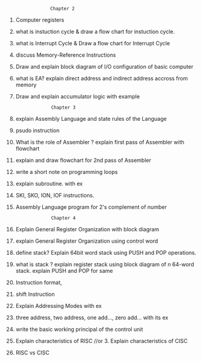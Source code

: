                     Chapter 2

1. Computer registers
3. what is instuction cycle & draw a flow chart for instuction cycle.
4. what is Interrupt Cycle & Draw a flow chart for Interrupt Cycle
5. discuss Memory-Reference Instructions
6. Draw and explain block diagram of I/O configuration of basic computer
7. what is EA? explain direct address and indirect address accross from  memory
9. Draw and explain accumulator logic with example


                    Chapter 3

4. explain Assembly Language and state rules of the Language
6. psudo instruction
1. What is the role of Assembler ? explain first pass of Assembler with flowchart
5. explain and draw flowchart for 2nd pass of Assembler
3. write a short note on programming loops
7. explain subroutine. with ex


8. SKI, SKO, ION, IOF instructions.
2. Assembly Language program for 2's complement of number

                    
                    Chapter 4



9. Explain General Register Organization with block diagram
10. explain General Register Organization using control word
5. define stack? Explain 64bit word stack using PUSH and POP operations.
7. what is stack ? explain register stack using block diagram of n 64-word stack. explain PUSH and POP for same
12. Instruction format,
11. shift Instruction
1. Explain Addressing Modes with ex
2. three address, two address, one add..., zero add... with its ex
6. write the basic working principal of the control unit
3. Explain characteristics of RISC      //or        3. Explain characteristics of CISC
8. RISC vs CISC
